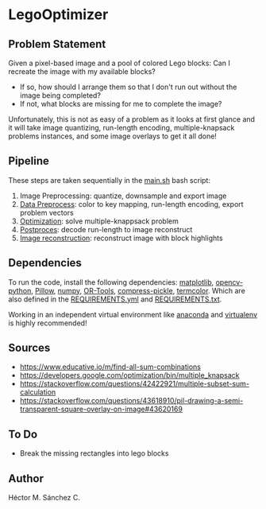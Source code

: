# LegoOptimizer


## Problem Statement

Given a pixel-based image and a pool of colored Lego blocks: Can I recreate the image with my available blocks?
  * If so, how should I arrange them so that I don't run out without the image being completed?
  * If not, what blocks are missing for me to complete the image?

Unfortunately, this is not as easy of a problem as it looks at first glance and it will take image quantizing, run-length encoding, multiple-knapsack problems instances, and some image overlays to get it all done!


## Pipeline

These steps are taken sequentially in the [main.sh](./main.sh) bash script:

1. Image Preprocessing: quantize, downsample and export image
2. [Data Preprocess](./preprocess.py): color to key mapping, run-length encoding, export problem vectors
3. [Optimization](./optimizer.py): solve multiple-knappsack problem
4. [Postproces](./decoder.py): decode run-length to image reconstruct
5. [Image reconstruction](./reconstruct.py): reconstruct image with block highlights


## Dependencies

To run the code, install the following dependencies: [matplotlib](https://matplotlib.org/), [opencv-python](https://pypi.org/project/opencv-python/), [Pillow](https://pillow.readthedocs.io/en/stable/), [numpy](https://numpy.org/), [OR-Tools](https://developers.google.com/optimization/install), [compress-pickle](https://pypi.org/project/compress-pickle/), [termcolor](https://pypi.org/project/termcolor2/). Which are also defined in the [REQUIREMENTS.yml](./REQUIREMENTS.yml) and [REQUIREMENTS.txt](./REQUIREMENTS.txt). 

Working in an independent virtual environment like [anaconda](https://www.anaconda.com/) and [virtualenv](https://virtualenv.pypa.io/en/latest/) is highly recommended!


## Sources

* https://www.educative.io/m/find-all-sum-combinations
* https://developers.google.com/optimization/bin/multiple_knapsack
* https://stackoverflow.com/questions/42422921/multiple-subset-sum-calculation
* https://stackoverflow.com/questions/43618910/pil-drawing-a-semi-transparent-square-overlay-on-image#43620169

## To Do

* Break the missing rectangles into lego blocks

## Author

Héctor M. Sánchez C.
